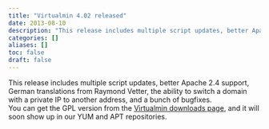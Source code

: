 ```yaml
---
title: "Virtualmin 4.02 released"
date: 2013-08-10
description: "This release includes multiple script updates, better Apache 2.4 support, German translations..."
categories: []
aliases: []
toc: false
draft: false
---
```

This release includes multiple script updates, better Apache 2.4 support, German translations from Raymond Vetter, the ability to switch a domain with a private IP to another address, and a bunch of bugfixes. <br />
 You can get the GPL version from the [Virtualmin downloads page][1], and it will soon show up in our YUM and APT repositories.

  [1]: vdownload.html
